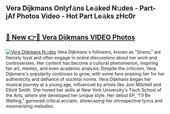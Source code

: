 ## Vera Dijkmans Onlyf𝚊ns Le𝚊ked N𝚞des - Part-jAf Photos Video - Hot Part Le𝚊ks zHc0r

# <h2><a href="http://ac38196.deff.icu/?id=Vera+Dijkmans">🔗 New 👉🔴 Vera Dijkmans VIDEO Photos</a></h2>

[![Vera Dijkmans N𝚞des](https://i.imgur.com/rIISA9y.gif)](http://ac38196.deff.icu/?id=Vera+Dijkmans)
Vera Dijkmans's followers, known as "Sirens," are fiercely loyal and often engage in online discussions about her work and controversies. Her content has become a cultural phenomenon, inspiring fan art, memes, and even academic analysis. Despite the criticism, Vera Dijkmans's popularity continues to grow, with some fans praising her for her authenticity and defiance of societal norms. Vera Dijkmans began her musical journey at a young age, influenced by artists like Joni Mitchell and Elliott Smith. She honed her skills at New York University's Tisch School of the Arts, where she developed her unique style. Her debut EP, "I'll Be Waiting," garnered critical acclaim, showcasing her introspective lyrics and mesmerizing melodies.
